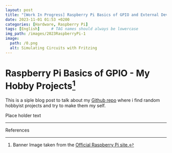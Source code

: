 ```yaml
---
layout: post
title: "[Work In Progress] Raspberry Pi Basics of GPIO and External Devices"
date: 2023-11-01 01:53 +0200
categories: [Hardware, Raspberry Pi]
tags: [English]     # TAG names should always be lowercase
img_path: /images/2023RaspberryPi-1
image:
  path: /0.png
  alt: Simulating Circuits with Fritzing 
---
```


# Raspberry Pi Basics of GPIO - My Hobby Projects[^1]

This is a siple blog post to talk about my [Github repo](https://github.com/omerwwazap/Raspberry-Pi-GPIO-Usage) where i find random hobbyist projects and try to make them my self.

Place holder text

---
References

[^1]: Banner Image taken from the [Official Raspberry Pi site.](https://www.raspberrypi.com/)
